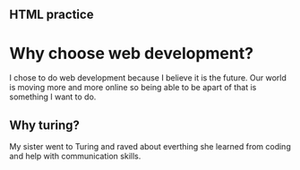 ## HTML practice
<html>
  <head>
    <title>This is the title</title>
  </head>
  <body>
    <h1>Why choose web development?</h1>
    <p>I chose to do web development because I believe it is the future. Our world is moving more and more online so being able to be apart of that is something I want to do.</p>
    <h2>Why turing?</h2>
     <p2>My sister went to Turing and raved about everthing she learned from coding and help with communication skills.</p2>
    </body>
  </html>
